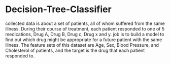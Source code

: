 # Decision-Tree-Classifier
collected data is about a set of patients, all of whom suffered from the same illness. During their course of treatment, each patient responded to one of 5 medications, Drug A, Drug B, Drug c, Drug x and y.  job is to build a model to find out which drug might be appropriate for a future patient with the same illness. The feature sets of this dataset are Age, Sex, Blood Pressure, and Cholesterol of patients, and the target is the drug that each patient responded to.
